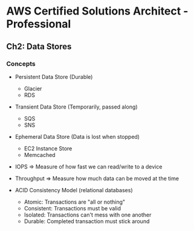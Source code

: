 # AWS Certified Solutions Architect - Professional

## Ch2: Data Stores

### Concepts

- Persistent Data Store (Durable)
  - Glacier
  - RDS
- Transient Data Store (Temporarily, passed along)
  - SQS
  - SNS
- Ephemeral Data Store (Data is lost when stopped)
  - EC2 Instance Store
  - Memcached
  

- IOPS => Measure of how fast we can read/write to a device
- Throughput => Measure how much data can be moved at the time


- ACID Consistency Model (relational databases)
  - Atomic: Transactions are "all or nothing"
  - Consistent: Transactions must be valid
  - Isolated: Transactions can't mess with one another
  - Durable: Completed transaction must stick around
